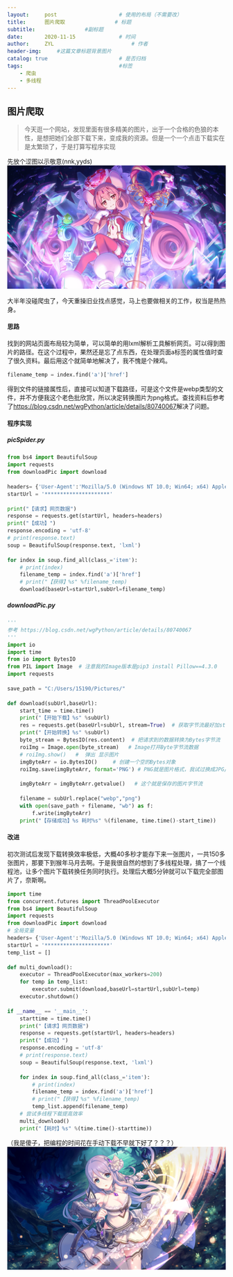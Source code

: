 ```yaml
---
layout:     post   				    # 使用的布局（不需要改）
title:      图片爬取 				# 标题 
subtitle:                #副标题
date:       2020-11-15 				# 时间
author:     ZYL 						# 作者
header-img:  	#这篇文章标题背景图片
catalog: true 						# 是否归档
tags:								#标签
    - 爬虫
    - 多线程
---
```

## 图片爬取
>今天逛一个网站，发现里面有很多精美的图片，出于一个合格的色狼的本性，是想把她们全部下载下来，变成我的资源。但是一个一个点击下载实在是太繁琐了，于是打算写程序实现


先放个涩图以示敬意(nnk,yyds)![](https://github.com/ZYL-fight/ZYL-fight.github.io/blob/master/img/pcr/107031.png?raw=true)

大半年没碰爬虫了，今天重操旧业找点感觉，马上也要做相关的工作，权当是热热身。
#### 思路
找到的网站页面布局较为简单，可以简单的用lxml解析工具解析网页。可以得到图片的路径。在这个过程中，果然还是忘了点东西，在处理页面a标签的属性值时查了很久资料。最后用这个就简单地解决了，我不愧是个辣鸡。

```python
filename_temp = index.find('a')['href']
```
得到文件的链接属性后，直接可以知道下载路径，可是这个文件是webp类型的文件，并不方便我这个老色批欣赏，所以决定转换图片为png格式。查找资料后参考了<a>https://blog.csdn.net/wgPython/article/details/80740067</a>解决了问题。

#### 程序实现

##### picSpider.py
```python
from bs4 import BeautifulSoup
import requests
from downloadPic import download

headers= {'User-Agent':'Mozilla/5.0 (Windows NT 10.0; Win64; x64) AppleWebKit/537.36 (KHTML, like Gecko) Chrome/75.0.3770.100 Safari/537.36'}
startUrl = '*********************'

print("【请求】网页数据")
response = requests.get(startUrl, headers=headers)
print("【成功】")
response.encoding = 'utf-8'
# print(response.text)
soup = BeautifulSoup(response.text, 'lxml')

for index in soup.find_all(class_='item'):
    # print(index)
    filename_temp = index.find('a')['href']
    # print("【获得】%s" %filename_temp)
    download(baseUrl=startUrl,subUrl=filename_temp)

```
##### downloadPic.py
```python
'''
参考 https://blog.csdn.net/wgPython/article/details/80740067
'''
import io
import time
from io import BytesIO
from PIL import Image  # 注意我的Image版本是pip3 install Pillow==4.3.0
import requests

save_path = "C:/Users/15190/Pictures/"

def download(subUrl,baseUrl):
    start_time = time.time()
    print("【开始下载】%s" %subUrl)
    res = requests.get(baseUrl+subUrl, stream=True)  # 获取字节流最好加stream这个参数,原因见requests官方文档
    print("【开始转换】%s" %subUrl)
    byte_stream = BytesIO(res.content)  # 把请求到的数据转换为Bytes字节流
    roiImg = Image.open(byte_stream)   # Image打开Byte字节流数据
    # roiImg.show()   #  弹出 显示图片
    imgByteArr = io.BytesIO()     # 创建一个空的Bytes对象
    roiImg.save(imgByteArr, format='PNG') # PNG就是图片格式，我试过换成JPG/jpg都不行

    imgByteArr = imgByteArr.getvalue()   # 这个就是保存的图片字节流

    filename = subUrl.replace("webp","png")
    with open(save_path + filename, "wb") as f:
        f.write(imgByteArr)
    print("【存储成功】%s 耗时%s" %(filename, time.time()-start_time))

```

#### 改进
初次测试后发现下载转换效率极低，大概40多秒才能存下来一张图片，一共150多张图片，那要下到猴年马月去啊。于是我很自然的想到了多线程处理，搞了一个线程池，让多个图片下载转换任务同时执行。处理后大概5分钟就可以下载完全部图片了，奈斯啊。
```python
import time
from concurrent.futures import ThreadPoolExecutor
from bs4 import BeautifulSoup
import requests
from downloadPic import download
# 全局变量
headers= {'User-Agent':'Mozilla/5.0 (Windows NT 10.0; Win64; x64) AppleWebKit/537.36 (KHTML, like Gecko) Chrome/75.0.3770.100 Safari/537.36'}
startUrl = '*********************'
temp_list = []

def multi_download():
    executor = ThreadPoolExecutor(max_workers=200)
    for temp in temp_list:
        executor.submit(download,baseUrl=startUrl,subUrl=temp)
    executor.shutdown()

if __name__ == '__main__':
    starttime = time.time()
    print("【请求】网页数据")
    response = requests.get(startUrl, headers=headers)
    print("【成功】")
    response.encoding = 'utf-8'
    # print(response.text)
    soup = BeautifulSoup(response.text, 'lxml')

    for index in soup.find_all(class_='item'):
        # print(index)
        filename_temp = index.find('a')['href']
        # print("【获得】%s" %filename_temp)
        temp_list.append(filename_temp)
    # 尝试多线程下载提高效率
    multi_download()
    print("【耗时】%s" %(time.time()-starttime))

```
（我是傻子，把编程的时间花在手动下载不早就下好了？？？）
![](https://github.com/ZYL-fight/ZYL-fight.github.io/blob/master/img/pcr/104931.png?raw=true)